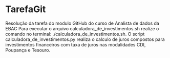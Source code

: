 # TarefaGit
Resolução da tarefa do modulo GitHub do curso de Analista de dados da EBAC
Para executar o arquivo calculadora_de_investimentos.sh realize o comando no terminal: ./calculadora_de_investimentos.sh.
O script calculadora_de_investimentos.py realiza o calculo de juros compostos para investimentos financeiros com taxa de juros nas modalidades CDI, Poupança e Tesouro.
